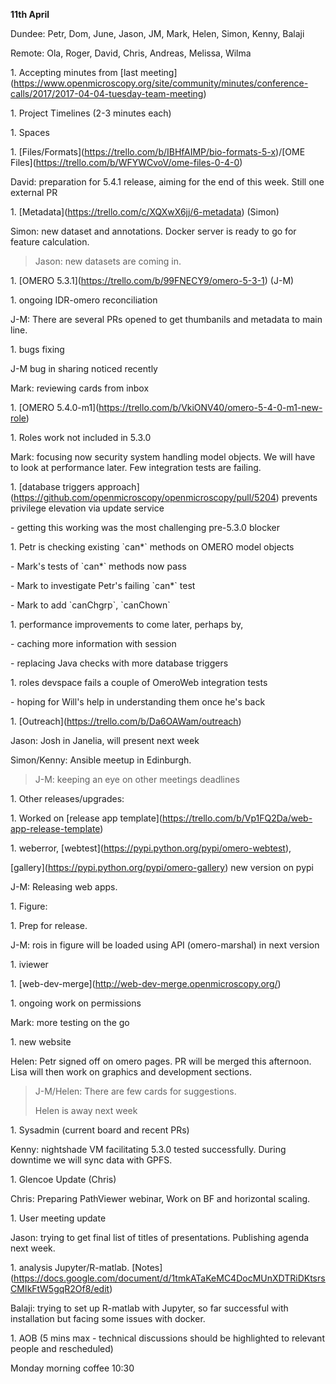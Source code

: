 **11th April**

Dundee: Petr, Dom, June, Jason, JM, Mark, Helen, Simon, Kenny, Balaji

Remote: Ola, Roger, David, Chris, Andreas, Melissa, Wilma

1\. Accepting minutes from \[last
meeting\](https://www.openmicroscopy.org/site/community/minutes/conference-calls/2017/2017-04-04-tuesday-team-meeting)

1\. Project Timelines (2-3 minutes each)

1\. Spaces

1\.
\[Files/Formats\](https://trello.com/b/IBHfAIMP/bio-formats-5-x)/\[OME
Files\]([<u>https://trello.com/b/WFYWCvoV/ome-files-0-4-0</u>](https://trello.com/b/WFYWCvoV/ome-files-0-4-0))

David: preparation for 5.4.1 release, aiming for the end of this week.
Still one external PR

1\. \[Metadata\](https://trello.com/c/XQXwX6jj/6-metadata) (Simon)

Simon: new dataset and annotations. Docker server is ready to go for
feature calculation.

> Jason: new datasets are coming in.

1\. \[OMERO 5.3.1\](https://trello.com/b/99FNECY9/omero-5-3-1) (J-M)

1\. ongoing IDR-omero reconciliation

J-M: There are several PRs opened to get thumbanils and metadata to main
line.

1\. bugs fixing

J-M bug in sharing noticed recently

Mark: reviewing cards from inbox

1\. \[OMERO
5.4.0-m1\](https://trello.com/b/VkiONV40/omero-5-4-0-m1-new-role)

1\. Roles work not included in 5.3.0

Mark: focusing now security system handling model objects. We will have
to look at performance later. Few integration tests are failing.

1\. \[database triggers
approach\](https://github.com/openmicroscopy/openmicroscopy/pull/5204)
prevents privilege elevation via update service

\- getting this working was the most challenging pre-5.3.0 blocker

1\. Petr is checking existing \`can\*\` methods on OMERO model objects

\- Mark's tests of \`can\*\` methods now pass

\- Mark to investigate Petr's failing \`can\*\` test

\- Mark to add \`canChgrp\`, \`canChown\`

1\. performance improvements to come later, perhaps by,

\- caching more information with session

\- replacing Java checks with more database triggers

1\. roles devspace fails a couple of OmeroWeb integration tests

\- hoping for Will's help in understanding them once he's back

1\. \[Outreach\](https://trello.com/b/Da6OAWam/outreach)

Jason: Josh in Janelia, will present next week

Simon/Kenny: Ansible meetup in Edinburgh.

> J-M: keeping an eye on other meetings deadlines

1\. Other releases/upgrades:

1\. Worked on \[release app
template\](https://trello.com/b/Vp1FQ2Da/web-app-release-template)

1\. weberror,
\[webtest\]([<u>https://pypi.python.org/pypi/omero-webtest</u>](https://pypi.python.org/pypi/omero-webtest)),

\[gallery\](https://pypi.python.org/pypi/omero-gallery) new version on
pypi

J-M: Releasing web apps.

1\. Figure:

1\. Prep for release.

J-M: rois in figure will be loaded using API (omero-marshal) in next
version

1\. iviewer

1\. \[web-dev-merge\](http://web-dev-merge.openmicroscopy.org/)

1\. ongoing work on permissions

Mark: more testing on the go

1\. new website

Helen: Petr signed off on omero pages. PR will be merged this afternoon.
Lisa will then work on graphics and development sections.

> J-M/Helen: There are few cards for suggestions.
>
> Helen is away next week

1\. Sysadmin (current board and recent PRs)

Kenny: nightshade VM facilitating 5.3.0 tested successfully. During
downtime we will sync data with GPFS.

1\. Glencoe Update (Chris)

Chris: Preparing PathViewer webinar, Work on BF and horizontal scaling.

1\. User meeting update

Jason: trying to get final list of titles of presentations. Publishing
agenda next week.

1\. analysis Jupyter/R-matlab.
\[Notes\]([<u>https://docs.google.com/document/d/1tmkATaKeMC4DocMUnXDTRiDKtsrsCMIkFtW5gqR2Of8/edit</u>](https://docs.google.com/document/d/1tmkATaKeMC4DocMUnXDTRiDKtsrsCMIkFtW5gqR2Of8/edit))

Balaji: trying to set up R-matlab with Jupyter, so far successful with
installation but facing some issues with docker.

1\. AOB (5 mins max - technical discussions should be highlighted to
relevant people and rescheduled)

Monday morning coffee 10:30

